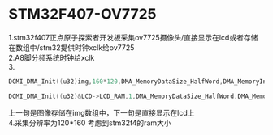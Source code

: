 # STM32F407-OV7725
1.stm32f407正点原子探索者开发板采集ov7725摄像头/直接显示在lcd或者存储在数组中/stm32提供时钟xclk给ov7725<br>
2.A8脚分频系统时钟给xclk<br>
3.
```c
DCMI_DMA_Init((u32)img,160*120,DMA_MemoryDataSize_HalfWord,DMA_MemoryInc_Enable);//DCMI DMA配置 
```
```c
DCMI_DMA_Init((u32)&LCD->LCD_RAM,1,DMA_MemoryDataSize_HalfWord,DMA_MemoryInc_Disable);//DCMI DMA配置  
```
上一句是图像存储在img数组中，下一句是直接显示在lcd上<br>
4.采集分辨率为120*160 考虑到stm32f4的ram大小<br>
